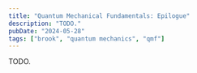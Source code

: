 ```yaml
---
title: "Quantum Mechanical Fundamentals: Epilogue"
description: "TODO."
pubDate: "2024-05-28"
tags: ["brook", "quantum mechanics", "qmf"]
---
```

TODO.